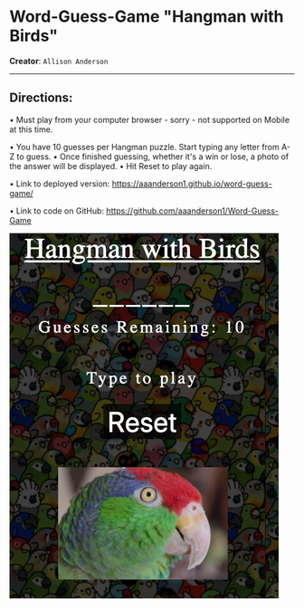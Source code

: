 # Word-Guess-Game "Hangman with Birds"
**Creator**: `Allison Anderson`
- - -
## Directions: 
• Must play from your computer browser - sorry - not supported on Mobile at this time. 

• You have 10 guesses per Hangman puzzle. Start typing any letter from A-Z to guess. 
• Once finished guessing, whether it's a win or lose, a photo of the answer will be displayed. 
• Hit Reset to play again.

• Link to deployed version: https://aaanderson1.github.io/word-guess-game/

• Link to code on GitHub: https://github.com/aaanderson1/Word-Guess-Game

![Results](/assets/images/hangman-thumbnail.jpg)